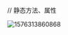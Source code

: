 // 静态方法、属性

![1576313860868](C:\Users\lhw84\AppData\Roaming\Typora\typora-user-images\1576315035468.png)

